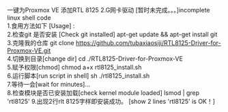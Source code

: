 一键为Proxmox VE 添加RTL 8125 2.G网卡驱动  [暂时未完成。。。]incomplete linux shell code  
1.食用方法如下 [Usage] :  
2.检查git 是否安装 [Check git installed] apt-get update && apt-get install git  
3.克隆我的仓库  git clone https://github.com/tubaxiaosiji/RTL8125-Driver-for-Proxmox-VE.git  
4.切换到目录[change dir]   cd ./RTL8125-Driver-for-Proxmox-VE  
5.赋予权限[chmod]   chmod a+x rtl8125_install.sh  
6.运行脚本[run script in shell]   sh ./rtl8125_install.sh  
7.等待一会[wait for minutes]...  
8.检查模块是否已安装加载[check kernel module loaded]   lsmod | grep 'rtl8125' 
9.出现2行rlt 8125字样即安装成功。  [show 2 lines 'rtl8125' is OK！]
